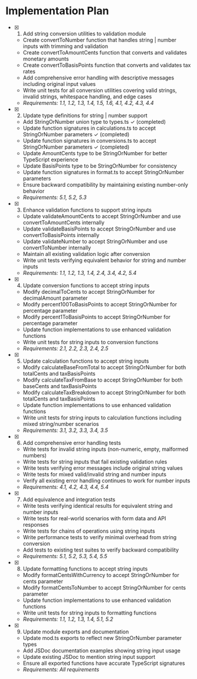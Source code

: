 # Implementation Plan

- [x] 1. Add string conversion utilities to validation module
  - Create convertToNumber function that handles string | number inputs with trimming and validation
  - Create convertToAmountCents function that converts and validates monetary amounts
  - Create convertToBasisPoints function that converts and validates tax rates
  - Add comprehensive error handling with descriptive messages including original input values
  - Write unit tests for all conversion utilities covering valid strings, invalid strings, whitespace handling, and edge cases
  - _Requirements: 1.1, 1.2, 1.3, 1.4, 1.5, 1.6, 4.1, 4.2, 4.3, 4.4_

- [x] 2. Update type definitions for string | number support
  - Add StringOrNumber union type to types.ts ✓ (completed)
  - Update function signatures in calculations.ts to accept StringOrNumber parameters ✓ (completed)
  - Update function signatures in conversions.ts to accept StringOrNumber parameters ✓ (completed)
  - Update AmountCents type to be StringOrNumber for better TypeScript experience
  - Update BasisPoints type to be StringOrNumber for consistency
  - Update function signatures in format.ts to accept StringOrNumber parameters
  - Ensure backward compatibility by maintaining existing number-only behavior
  - _Requirements: 5.1, 5.2, 5.3_

- [x] 3. Enhance validation functions to support string inputs
  - Update validateAmountCents to accept StringOrNumber and use convertToAmountCents internally
  - Update validateBasisPoints to accept StringOrNumber and use convertToBasisPoints internally
  - Update validateNumber to accept StringOrNumber and use convertToNumber internally
  - Maintain all existing validation logic after conversion
  - Write unit tests verifying equivalent behavior for string and number inputs
  - _Requirements: 1.1, 1.2, 1.3, 1.4, 2.4, 3.4, 4.2, 5.4_

- [x] 4. Update conversion functions to accept string inputs
  - Modify decimalToCents to accept StringOrNumber for decimalAmount parameter
  - Modify percent100ToBasisPoints to accept StringOrNumber for percentage parameter
  - Modify percent1ToBasisPoints to accept StringOrNumber for percentage parameter
  - Update function implementations to use enhanced validation functions
  - Write unit tests for string inputs to conversion functions
  - _Requirements: 2.1, 2.2, 2.3, 2.4, 2.5_

- [x] 5. Update calculation functions to accept string inputs
  - Modify calculateBaseFromTotal to accept StringOrNumber for both totalCents and taxBasisPoints
  - Modify calculateTaxFromBase to accept StringOrNumber for both baseCents and taxBasisPoints
  - Modify calculateTaxBreakdown to accept StringOrNumber for both totalCents and taxBasisPoints
  - Update function implementations to use enhanced validation functions
  - Write unit tests for string inputs to calculation functions including mixed string/number scenarios
  - _Requirements: 3.1, 3.2, 3.3, 3.4, 3.5_

- [x] 6. Add comprehensive error handling tests
  - Write tests for invalid string inputs (non-numeric, empty, malformed numbers)
  - Write tests for string inputs that fail existing validation rules
  - Write tests verifying error messages include original string values
  - Write tests for mixed valid/invalid string and number inputs
  - Verify all existing error handling continues to work for number inputs
  - _Requirements: 4.1, 4.2, 4.3, 4.4, 5.4_

- [x] 7. Add equivalence and integration tests
  - Write tests verifying identical results for equivalent string and number inputs
  - Write tests for real-world scenarios with form data and API responses
  - Write tests for chains of operations using string inputs
  - Write performance tests to verify minimal overhead from string conversion
  - Add tests to existing test suites to verify backward compatibility
  - _Requirements: 5.1, 5.2, 5.3, 5.4, 5.5_

- [x] 8. Update formatting functions to accept string inputs
  - Modify formatCentsWithCurrency to accept StringOrNumber for cents parameter
  - Modify formatCentsToNumber to accept StringOrNumber for cents parameter
  - Update function implementations to use enhanced validation functions
  - Write unit tests for string inputs to formatting functions
  - _Requirements: 1.1, 1.2, 1.3, 1.4, 5.1, 5.2_

- [x] 9. Update module exports and documentation
  - Update mod.ts exports to reflect new StringOrNumber parameter types
  - Add JSDoc documentation examples showing string input usage
  - Update existing JSDoc to mention string input support
  - Ensure all exported functions have accurate TypeScript signatures
  - _Requirements: All requirements_